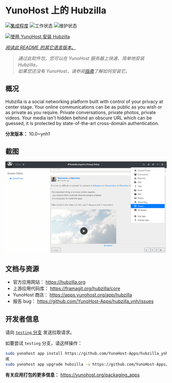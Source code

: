 <!--
注意：此 README 由 <https://github.com/YunoHost/apps/tree/master/tools/readme_generator> 自动生成
请勿手动编辑。
-->

# YunoHost 上的 Hubzilla

[![集成程度](https://apps.yunohost.org/badge/integration/hubzilla)](https://ci-apps.yunohost.org/ci/apps/hubzilla/)
![工作状态](https://apps.yunohost.org/badge/state/hubzilla)
![维护状态](https://apps.yunohost.org/badge/maintained/hubzilla)

[![使用 YunoHost 安装 Hubzilla](https://install-app.yunohost.org/install-with-yunohost.svg)](https://install-app.yunohost.org/?app=hubzilla)

*[阅读此 README 的其它语言版本。](./ALL_README.md)*

> *通过此软件包，您可以在 YunoHost 服务器上快速、简单地安装 Hubzilla。*  
> *如果您还没有 YunoHost，请参阅[指南](https://yunohost.org/install)了解如何安装它。*

## 概况

Hubzilla is a social networking platform built with control of your privacy at center stage. Your online communications can be as public as you wish or as private as you require. Private conversations, private photos, private videos. Your media isn't hidden behind an obscure URL which can be guessed, it is protected by state-of-the-art cross-domain authentication.


**分发版本：** 10.0~ynh1

## 截图

![Hubzilla 的截图](./doc/screenshots/hubzilla-1.png)

## 文档与资源

- 官方应用网站： <https://hubzilla.org>
- 上游应用代码库： <https://framagit.org/hubzilla/core>
- YunoHost 商店： <https://apps.yunohost.org/app/hubzilla>
- 报告 bug： <https://github.com/YunoHost-Apps/hubzilla_ynh/issues>

## 开发者信息

请向 [`testing` 分支](https://github.com/YunoHost-Apps/hubzilla_ynh/tree/testing) 发送拉取请求。

如要尝试 `testing` 分支，请这样操作：

```bash
sudo yunohost app install https://github.com/YunoHost-Apps/hubzilla_ynh/tree/testing --debug
或
sudo yunohost app upgrade hubzilla -u https://github.com/YunoHost-Apps/hubzilla_ynh/tree/testing --debug
```

**有关应用打包的更多信息：** <https://yunohost.org/packaging_apps>
